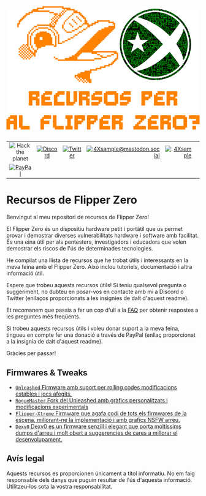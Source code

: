 <a id="top">
  <img src="media/resources_flipper.png" align="center" alt="Que collons es el Flipper zero?" title="Que collons es el Flipper zero?">
</a>
</br>
</br>


|               |               |               |               |               |               |
|:-------------:|:-------------:|:-------------:|-------------:|-------------:|-------------:|
| ![Hack the planet](https://img.shields.io/badge/Hack-The%20Planet-orange) | [![Discord](https://img.shields.io/discord/667340023829626920?logo=discord)](https://discord.gg/ahVq54p) | [![Twitter](https://img.shields.io/twitter/follow/4xsample?style=social&logo=twitter)](https://twitter.com/4xsample/follow?screen_name=shields_io) | [![4Xsample@mastodon.social](https://img.shields.io/badge/Mastodon-@4Xsample-blueviolet?style=for-the-badge&logo=mastodon)](https://mastodon.social/@4Xsample) | [![4Xsample](https://img.shields.io/badge/Twitch-4Xsample-6441A4?style=for-the-badge&logo=twitch)](https://twitch.tv/4Xsample)
 | [![PayPal](https://img.shields.io/badge/PayPal-00457C?style=for-the-badge&logo=paypal&logoColor=white)](https://www.paypal.com/donate/?hosted_button_id=EFVMSRHVBNJP4) |



# Recursos de Flipper Zero

Benvingut al meu repositori de recursos de Flipper Zero!

El Flipper Zero és un dispositiu hardware petit i portàtil que us permet provar i demostrar diverses vulnerabilitats hardware i software amb facilitat. És una eina útil per als pentesters, investigadors i educadors que volen demostrar els riscos de l'ús de determinades tecnologies.

He compilat una llista de recursos que he trobat útils i interessants en la meva feina amb el Flipper Zero. Això inclou tutoriels, documentació i altra informació útil.

Espere que trobeu aquests recursos útils! Si teniu qualsevol pregunta o suggeriment, no dubteu en posar-vos en contacte amb mi a Discord o Twitter (enllaços proporcionats a les insignies de dalt d'aquest readme).

Et recomanem que passis a fer un cop d'ull a la [FAQ](./FAQ.md) per obtenir respostes a les preguntes més freqüents.


Si trobeu aquests recursos útils i voleu donar suport a la meva feina, tingueu en compte fer una donació a través de PayPal (enllaç proporcionat a la insignia de dalt d'aquest readme).

Gràcies per passar!

## Firmwares & Tweaks

- [`Unleashed` Firmware amb suport per rolling codes modificacions estables i jocs afegits.](https://github.com/DarkFlippers/unleashed-firmware)
- [`RogueMaster` Fork del Unleashed amb gràfics personalitzats i modificacions experimentals](https://github.com/RogueMaster/flipperzero-firmware-wPlugins)
- [`Flipper-Xtreme` Firmware que agafa codi de tots els firmwares de la escena, millorant-ne la implementació i amb grafics NSFW arreu.](https://github.com/ClaraCrazy/Flipper-Xtreme)
- [`Dexv0` Dexv0 es un firmware senzill i elegant que porta moltissims dumps d'arreu i molt obert a suggerencies de cares a millorar el desenvolupament.](https://github.com/DXVVAY/Dexv0)

## Avís legal

Aquests recursos es proporcionen únicament a títol informatiu. No em faig responsable dels danys que puguin resultar de l'ús d'aquesta informació. Utilitzeu-los sota la vostra responsabilitat.
